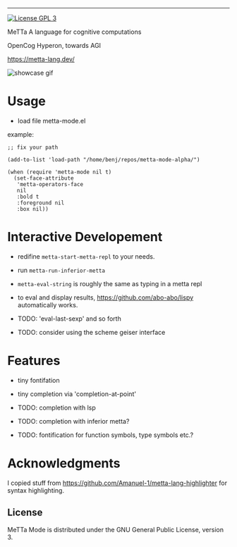 
-----------
[![License GPL 3][badge-license]](http://www.gnu.org/licenses/gpl-3.0.txt)

MeTTa
A language for cognitive computations

OpenCog Hyperon, towards AGI

https://metta-lang.dev/

![showcase gif](https://i.imgur.com/jMhJ0ip.gif)

# Usage

- load file metta-mode.el

example: 

``` elisp
;; fix your path

(add-to-list 'load-path "/home/benj/repos/metta-mode-alpha/")

(when (require 'metta-mode nil t)
  (set-face-attribute
   'metta-operators-face
   nil
   :bold t
   :foreground nil
   :box nil))
```

# Interactive Developement

- redifine `metta-start-metta-repl` to your needs. 
- run `metta-run-inferior-metta`
- `metta-eval-string` is roughly the same as typing in a metta repl

- to eval and display results, https://github.com/abo-abo/lispy automatically works. 
- TODO: 'eval-last-sexp' and so forth 
- TODO: consider using the scheme geiser interface


# Features

- tiny fontifation
- tiny completion via 'completion-at-point'

- TODO: completion with lsp
- TODO: completion with inferior metta? 
- TODO: fontification for function symbols, type symbols etc.? 


# Acknowledgments

I copied stuff from https://github.com/Amanuel-1/metta-lang-highlighter for syntax highlighting.


## License

MeTTa Mode is distributed under the GNU General Public License, version 3.

[badge-license]: https://img.shields.io/badge/license-GPL_3-green.svg
